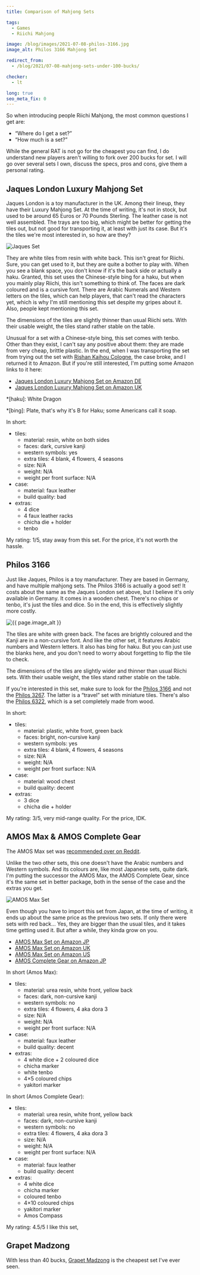 ```yaml
---
title: Comparison of Mahjong Sets

tags:
  - Games
  - Riichi Mahjong

image: /blog/images/2021-07-08-philos-3166.jpg
image_alt: Philos 3166 Mahjong Set

redirect_from: 
  - /blog/2021/07-08-mahjong-sets-under-100-bucks/

checker:
  - lt

long: true
seo_meta_fix: 0
---
```

So when introducing people Riichi Mahjong, the most common questions I get are:

- “Where do I get a set?”
- “How much is a set?”

While the general RAT is not go for the cheapest you can find, I do understand new players aren't willing to fork over 200 bucks for set.
I will go over several sets I own, discuss the specs, pros and cons, give them a personal rating.


## Jaques London Luxury Mahjong Set

Jaques London is a toy manufacturer in the UK.
Among their lineup, they have their Luxury Mahjong Set.
At the time of writing, it's not in stock, but used to be around 65 Euros or 70 Pounds Sterling.
The leather case is not well assembled.
The trays are too big, which might be better for getting the tiles out, but not good for transporting it, at least with just its case.
But it's the tiles we're most interested in, so how are they?

<picture>
  <source srcset="{{ '/blog/images/xs/2021-07-08-jaques.avif' | absolute_url }}" media="(max-width: 575.96px)" type="image/avif">
  <source srcset="{{ '/blog/images/xs/2021-07-08-jaques.webp' | absolute_url }}" media="(max-width: 575.96px)" type="image/webp">
  <source srcset="{{ '/blog/images/xs/2021-07-08-jaques.jpg' | absolute_url }}" media="(max-width: 575.96px)" type="image/jpeg">
  <source srcset="{{ '/blog/images/2021-07-08-jaques.avif' | absolute_url }}" media="(min-width: 576px)" type="image/avif">
  <source srcset="{{ '/blog/images/2021-07-08-jaques.webp' | absolute_url }}" media="(min-width: 576px)" type="image/webp">
  <source srcset="{{ '/blog/images/2021-07-08-jaques.jpg' | absolute_url }}" media="(min-width: 576px)" type="image/jpeg">
  <img loading="lazy" class="my-2" src="{{ '/blog/images/2021-07-08-jaques.webp' | absolute_url }}" alt="Jaques Set" title="Jaques Set">
</picture>

They are white tiles from resin with white back.
This isn't great for Riichi.
Sure, you can get used to it, but they are quite a bother to play with.
When you see a blank space, you don't know if it's the back side or actually a haku.
Granted, this set uses the Chinese-style bing for a haku, but when you mainly play Riichi, this isn't something to think of.
The faces are dark coloured and is a cursive font.
There are Arabic Numerals and Western letters on the tiles, which can help players, that can't read the characters yet, which is why I'm still mentioning this set despite my gripes about it.
Also, people kept mentioning this set.

The dimensions of the tiles are slightly thinner than usual Riichi sets.
With their usable weight, the tiles stand rather stable on the table.

Unusual for a set with a Chinese-style bing, this set comes with tenbo.
Other than they exist, I can't say any positive about them: they are made from very cheap, brittle plastic.
In the end, when I was transporting the set from trying out the set with [Rishan Kaihou Cologne](https://riichi.cologne), the case broke, and I returned it to Amazon.
But if you're still interested, I'm putting some Amazon links to it here:

- [Jaques London Luxury Mahjong Set on Amazon DE](https://www.amazon.de/-/dp/B07312NX2P)
- [Jaques London Luxury Mahjong Set on Amazon UK](https://www.amazon.co.uk/-/dp/B07312NX2P)

*[haku]: White Dragon

*[bing]: Plate, that's why it's B for Haku; some Americans call it soap.

In short:

- tiles:
  - material: resin, white on both sides
  - faces: dark, cursive kanji
  - western symbols: yes
  - extra tiles: 4 blank, 4 flowers, 4 seasons
  - size: N/A
  - weight: N/A
  - weight per front surface: N/A
- case:
  - material: faux leather
  - build quality: bad
- extras:
  - 4 dice
  - 4 faux leather racks
  - chicha die + holder
  - tenbo

My rating: 1/5, stay away from this set.
For the price, it's not worth the hassle.

## Philos 3166

Just like Jaques, Philos is a toy manufacturer.
They are based in Germany, and have multiple mahjong sets.
The Philos 3166 is actually a good set!
It costs about the same as the Jaques London set above, but I believe it's only available in Germany.
It comes in a wooden chest.
There's no chips or tenbo, it's just the tiles and dice.
So in the end, this is effectively slightly more costly.

<picture>
  <source srcset="{{ '/blog/images/xs/2021-07-08-philos-3166.avif' | absolute_url }}" media="(max-width: 575.96px)" type="image/avif">
  <source srcset="{{ '/blog/images/xs/2021-07-08-philos-3166.webp' | absolute_url }}" media="(max-width: 575.96px)" type="image/webp">
  <source srcset="{{ '/blog/images/xs/2021-07-08-philos-3166.jpg' | absolute_url }}" media="(max-width: 575.96px)" type="image/jpeg">
  <source srcset="{{ '/blog/images/2021-07-08-philos-3166.avif' | absolute_url }}" media="(min-width: 576px)" type="image/avif">
  <source srcset="{{ '/blog/images/2021-07-08-philos-3166.webp' | absolute_url }}" media="(min-width: 576px)" type="image/webp">
  <source srcset="{{ '/blog/images/2021-07-08-philos-3166.jpg' | absolute_url }}" media="(min-width: 576px)" type="image/jpeg">
  <img loading="lazy" class="my-2" src="{{ '/blog/images/2021-07-08-philos-3166.webp' | absolute_url }}" alt="{{ page.image_alt }}" title="{{ page.image_alt }}">
</picture>

The tiles are white with green back.
The faces are brightly coloured and the Kanji are in a non-cursive font.
And like the other set, it features Arabic numbers and Western letters.
It also has bing for haku.
But you can just use the blanks here, and you don't need to worry about forgetting to flip the tile to check.

The dimensions of the tiles are slightly wider and thinner than usual Riichi sets.
With their usable weight, the tiles stand rather stable on the table.

If you're interested in this set, make sure to look for the [Philos 3166](https://www.amazon.de/-/dp/B000O521JE) and not the [Philos 3267](https://www.amazon.de/-/dp/B01BKELFW6/).
The latter is a “travel” set with miniature tiles.
There's also the [Philos 6322](https://www.amazon.de/-/dp/B0006A3J3Y/), which is a set completely made from wood.

In short:

- tiles:
  - material: plastic, white front, green back
  - faces: bright, non-cursive kanji
  - western symbols: yes
  - extra tiles: 4 blank, 4 flowers, 4 seasons
  - size: N/A
  - weight: N/A
  - weight per front surface: N/A
- case:
  - material: wood chest
  - build quality: decent
- extras:
  - 3 dice
  - chicha die + holder

My rating: 3/5, very mid-range quality.
For the price, IDK.

## AMOS Max & AMOS Complete Gear

The AMOS Max set was [recommended over on Reddit](https://www.reddit.com/r/Mahjong/comments/oeee9a/any_advice_for_buying_a_new_mahjong_set/h45ylxs/).

Unlike the two other sets, this one doesn't have the Arabic numbers and Western symbols.
And its colours are, like most Japanese sets, quite dark.
I'm putting the successor the AMOS Max, the AMOS Complete Gear, since it's the same set in better package, both in the sense of the case and the extras you get. 

<picture>
  <source srcset="{{ '/blog/images/xs/2021-07-08-amos-max.avif' | absolute_url }}" media="(max-width: 575.96px)" type="image/avif">
  <source srcset="{{ '/blog/images/xs/2021-07-08-amos-max.webp' | absolute_url }}" media="(max-width: 575.96px)" type="image/webp">
  <source srcset="{{ '/blog/images/xs/2021-07-08-amos-max.jpg' | absolute_url }}" media="(max-width: 575.96px)" type="image/jpeg">
  <source srcset="{{ '/blog/images/2021-07-08-amos-max.avif' | absolute_url }}" media="(min-width: 576px)" type="image/avif">
  <source srcset="{{ '/blog/images/2021-07-08-amos-max.webp' | absolute_url }}" media="(min-width: 576px)" type="image/webp">
  <source srcset="{{ '/blog/images/2021-07-08-amos-max.jpg' | absolute_url }}" media="(min-width: 576px)" type="image/jpeg">
  <img loading="lazy" class="my-2" src="{{ '/blog/images/2021-07-08-amos-max.webp' | absolute_url }}" alt="AMOS Max Set" title="AMOS Max Set">
</picture>

Even though you have to import this set from Japan, at the time of writing, it ends up about the same price as the previous two sets.
If only there were sets with red back…
Yes, they are bigger than the usual tiles, and it takes time getting used it.
But after a while, they kinda grow on you.

- [AMOS Max Set on Amazon JP](https://www.amazon.co.jp/-/dp/B015SDE3SS/)
- [AMOS Max Set on Amazon UK](https://www.amazon.co.uk/-/dp/B015SDE3SS/)
- [AMOS Max Set on Amazon US](https://www.amazon.com/-/dp/B015SDE3SS/)
- [AMOS Complete Gear on Amazon JP](https://www.amazon.co.jp/-/dp/B09MM1VBDT/)

In short (Amos Max):

- tiles:
  - material: urea resin, white front, yellow back
  - faces: dark, non-cursive kanji
  - western symbols: no
  - extra tiles: 4 flowers, 4 aka dora 3
  - size: N/A
  - weight: N/A
  - weight per front surface: N/A
- case:
  - material: faux leather
  - build quality: decent
- extras:
  - 4 white dice + 2 coloured dice
  - chicha marker
  - white tenbo
  - 4×5 coloured chips
  - yakitori marker

In short (Amos Complete Gear):

- tiles:
  - material: urea resin, white front, yellow back
  - faces: dark, non-cursive kanji
  - western symbols: no
  - extra tiles: 4 flowers, 4 aka dora 3
  - size: N/A
  - weight: N/A
  - weight per front surface: N/A
- case:
  - material: faux leather
  - build quality: decent
- extras:
  - 4 white dice
  - chicha marker
  - coloured tenbo
  - 4×10 coloured chips
  - yakitori marker
  - Amos Compass

My rating: 4.5/5 I like this set,

## Grapet Madzong

With less than 40 bucks, [Grapet Madzong](https://allegro.pl/oferta/mah-jong-11221203580) is the cheapest set I've ever seen. 